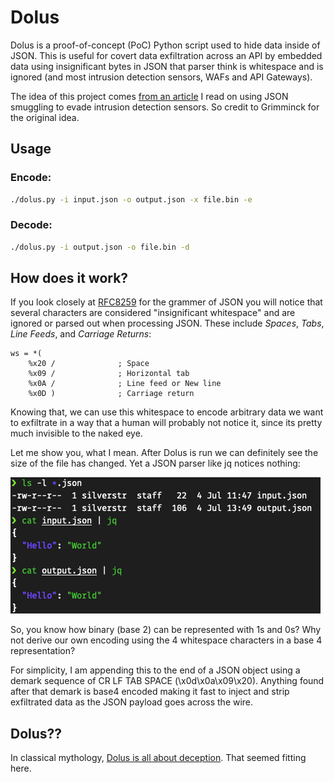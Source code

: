 # Dolus
Dolus is a proof-of-concept (PoC) Python script used to hide data inside of JSON. This is useful for covert data exfiltration across an API by embedded data using insignificant bytes in JSON that parser think is whitespace and is ignored (and most intrusion detection sensors, WAFs and API Gateways).

The idea of this project comes [from an article](https://grimminck.medium.com/json-smuggling-a-far-fetched-intrusion-detection-evasion-technique-51ed8f5ee05f) I read on using JSON smuggling to evade intrusion detection sensors. So credit to Grimminck for the original idea.

## Usage

### Encode:
```bash
./dolus.py -i input.json -o output.json -x file.bin -e
```

### Decode:
```bash
./dolus.py -i output.json -o file.bin -d
```

## How does it work?
If you look closely at [RFC8259](https://datatracker.ietf.org/doc/html/rfc8259#section-2) for the grammer of JSON you will notice that several characters are considered "insignificant whitespace" and are ignored or parsed out when processing JSON. These include _Spaces_, _Tabs_, _Line Feeds_, and _Carriage Returns_:

```text
ws = *(
    %x20 /              ; Space
    %x09 /              ; Horizontal tab
    %x0A /              ; Line feed or New line
    %x0D )              ; Carriage return
```

Knowing that, we can use this whitespace to encode arbitrary data we want to exfiltrate in a way that a human will probably not notice it, since its pretty much invisible to the naked eye.

Let me show you, what I mean. After Dolus is run we can definitely see the size of the file has changed. Yet a JSON parser like jq notices nothing:

![alt text](image.png)

So, you know how binary (base 2) can be represented with 1s and 0s? Why not derive our own encoding using the 4 whitespace characters in a base 4 representation?

For simplicity, I am appending this to the end of a JSON object using a demark sequence of CR LF TAB SPACE (\x0d\x0a\x09\x20). Anything found after that demark is base4 encoded making it fast to inject and strip exfiltrated data as the JSON payload goes across the wire.

## Dolus??
In classical mythology, [Dolus is all about deception](https://en.wikipedia.org/wiki/Dolus). That seemed fitting here.